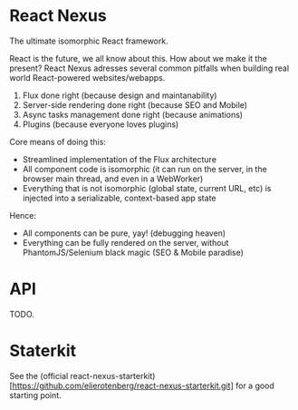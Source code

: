 React Nexus
===========

The ultimate isomorphic React framework.

React is the future, we all know about this. How about we make it the present?
React Nexus adresses several common pitfalls when building real world React-powered websites/webapps.

1) Flux done right (because design and maintanability)
2) Server-side rendering done right (because SEO and Mobile)
3) Async tasks management done right (because animations)
4) Plugins (because everyone loves plugins)

Core means of doing this:

- Streamlined implementation of the Flux architecture
- All component code is isomorphic (it can run on the server, in the browser main thread, and even in a WebWorker)
- Everything that is not isomorphic (global state, current URL, etc) is injected into a serializable, context-based app state

Hence:

- All components can be pure, yay! (debugging heaven)
- Everything can be fully rendered on the server, without PhantomJS/Selenium black magic (SEO & Mobile paradise)


API
===

TODO.

Staterkit
=========

See the (official react-nexus-starterkit)[https://github.com/elierotenberg/react-nexus-starterkit.git] for a good starting point.
